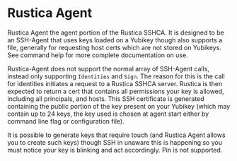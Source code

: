 # Rustica Agent

Rustica Agent the agent portion of the Rustica SSHCA. It is designed to be an SSH-Agent that uses keys loaded on a Yubikey though also supports a file, generally for requesting host certs which are not stored on Yubikeys. See command help for more complete documentation on use.

Rustica-Agent does not support the normal array of SSH-Agent calls, instead only supporting `Identities` and `Sign`. The reason for this is the call for identities initiates a request to a Rustica SSHCA server. Rustica is then expected to return a cert that contains all permissions your key is allowed, including all principals, and hosts. This SSH certificate is generated containing the public portion of the key present on your Yubikey (which may contain up to 24 keys, the key used is chosen at agent start either by command line flag or configuration file).

It is possible to generate keys that require touch (and Rustica Agent allows you to create such keys) though SSH in unaware this is happening so you must notice your key is blinking and act accordingly. Pin is not supported.